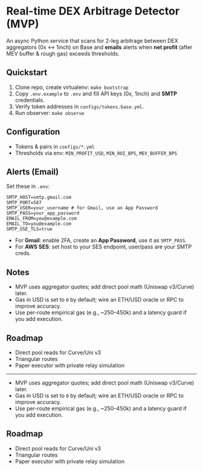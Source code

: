 # Real-time DEX Arbitrage Detector (MVP)


An async Python service that scans for 2-leg arbitrage between DEX aggregators (0x ↔ 1inch) on Base and **emails** alerts when **net profit** (after MEV buffer & rough gas) exceeds thresholds.


## Quickstart
1. Clone repo, create virtualenv: `make bootstrap`
2. Copy `.env.example` to `.env` and fill API keys (0x, 1inch) and **SMTP** credentials.
3. Verify token addresses in `configs/tokens.base.yml`.
4. Run observer: `make observe`


## Configuration
- Tokens & pairs in `configs/*.yml`
- Thresholds via env: `MIN_PROFIT_USD`, `MIN_ROI_BPS`, `MEV_BUFFER_BPS`


## Alerts (Email)
Set these in `.env`:
```
SMTP_HOST=smtp.gmail.com
SMTP_PORT=587
SMTP_USER=your_username # for Gmail, use an App Password
SMTP_PASS=your_app_password
EMAIL_FROM=you@example.com
EMAIL_TO=you@example.com
SMTP_USE_TLS=true
```
- For **Gmail**: enable 2FA, create an **App Password**, use it as `SMTP_PASS`.
- For **AWS SES**: set host to your SES endpoint, user/pass are your SMTP creds.


## Notes
- MVP uses aggregator quotes; add direct pool math (Uniswap v3/Curve) later.
- Gas in USD is set to `0` by default; wire an ETH/USD oracle or RPC to improve accuracy.
- Use per-route empirical gas (e.g., ~250–450k) and a latency guard if you add execution.


## Roadmap
- Direct pool reads for Curve/Uni v3
- Triangular routes
- Paper executor with private relay simulation


---
- MVP uses aggregator quotes; add direct pool math (Uniswap v3/Curve) later.
- Gas in USD is set to `0` by default; wire an ETH/USD oracle or RPC to improve accuracy.
- Use per-route empirical gas (e.g., ~250–450k) and a latency guard if you add execution.


## Roadmap
- Direct pool reads for Curve/Uni v3
- Triangular routes
- Paper executor with private relay simulation

